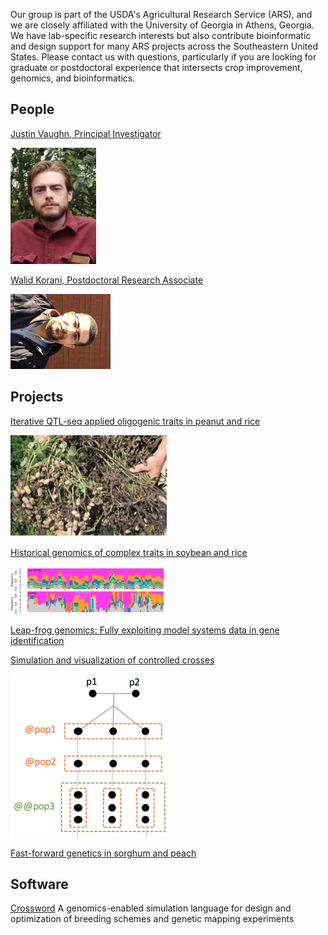 Our group is part of the USDA's Agricultural Research Service (ARS), and we are closely affiliated with the University of Georgia in Athens, Georgia.  We have lab-specific research interests but also contribute bioinformatic and design support for many ARS projects across the Southeastern United States.  Please contact us with questions, particularly if you are looking for graduate or postdoctoral experience that intersects crop improvement, genomics, and bioinformatics.  

## People
[Justin Vaughn, Principal Investigator](./pages/jnvBio.md)

![alt text](./pics/jnvPic1.png "Justin Vaughn")

[Walid Korani, Postdoctoral Research Associate](https://github.com/w-korani)

![alt text](./pics/walidPic1.png "Walid Korani")

## Projects

[Iterative QTL-seq applied oligogenic traits in peanut and rice](./pages/iQTL.md)

![alt text](./pics/iQTLPic1.png "White mold")

[Historical genomics of complex traits in soybean and rice](./pages/histGenomics.md)

![alt text](./pics/histGenPic1.png "Haplotypes through the ages")

[Leap-frog genomics: Fully exploiting model systems data in gene identification](./pages/leapFrog.md)

[Simulation and visualization of controlled crosses](./pages/simAndVis.md)

![alt text](./pics/simVis1.png "Biparental cross")

[Fast-forward genetics in sorghum and peach](./pages/ffGenetics.md)

## Software

[Crossword](url)
A genomics-enabled simulation language for design and optimization of breeding schemes and genetic mapping experiments




